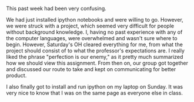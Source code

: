 This past week had been very confusing.

We had just installed ipython notebooks and were willing to go.
However, we were struck with a project, which seemed very difficult for people without background knowledge.
I, having no past experience with any of the computer languages, were overwhelmed and wasn't sure where to begin.
However, Saturday's OH cleared everything for me, from what the project should consist of to what the professor's expectations are.
I really liked the phrase "perfection is our enemy," as it pretty much summarized how we should view this assignment.
From then on, our group got together and discussed our route to take and kept on communicating for better product.

I also finally got to install and run ipython on my laptop on Sunday. It was very nice to know that I was on the same page as everyone
else in class.
